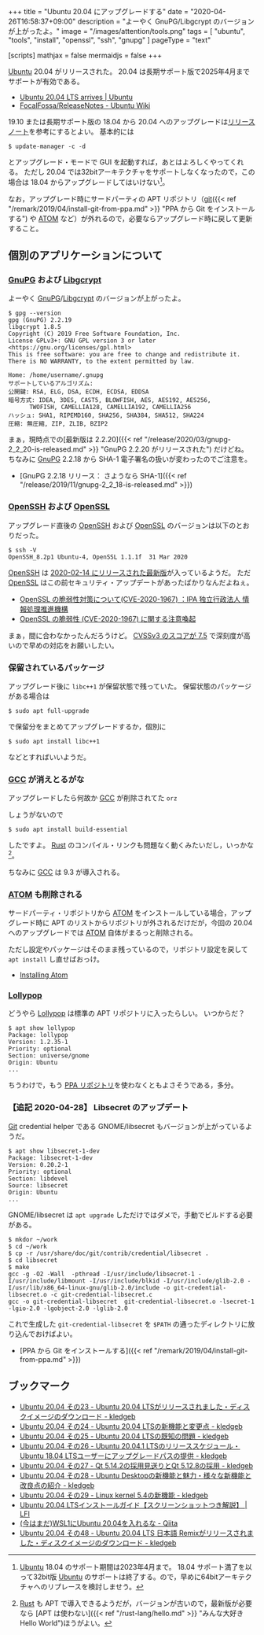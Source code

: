 +++
title = "Ubuntu 20.04 にアップグレードする"
date =  "2020-04-26T16:58:37+09:00"
description = "よーやく GnuPG/Libgcrypt のバージョンが上がったよ。"
image = "/images/attention/tools.png"
tags  = [ "ubuntu", "tools", "install", "openssl", "ssh", "gnupg" ]
pageType = "text"

[scripts]
  mathjax = false
  mermaidjs = false
+++

[Ubuntu] 20.04 がリリースされた。
20.04 は長期サポート版で2025年4月までサポートが有効である。

- [Ubuntu 20.04 LTS arrives | Ubuntu](https://ubuntu.com/blog/ubuntu-20-04-lts-arrives)
- [FocalFossa/ReleaseNotes - Ubuntu Wiki](https://wiki.ubuntu.com/FocalFossa/ReleaseNotes)

19.10 または長期サポート版の 18.04 から 20.04 へのアップグレードは[リリースノート](https://wiki.ubuntu.com/FocalFossa/ReleaseNotes "FocalFossa/ReleaseNotes - Ubuntu Wiki")を参考にするとよい。
基本的には

```text
$ update-manager -c -d
```

とアップグレード・モードで GUI を起動すれば，あとはよろしくやってくれる。
ただし 20.04 では32bitアーキテクチャをサポートしなくなったので，この場合は 18.04 からアップグレードしてはいけない[^u1]。

[^u1]: [Ubuntu] 18.04 のサポート期間は2023年4月まで。 18.04 サポート満了を以って32bit版 [Ubuntu] のサポートは終了する。ので，早めに64bitアーキテクチャへのリプレースを検討しませう。

なお，アップグレード時にサードパーティの APT リポジトリ（[git]({{< ref "/remark/2019/04/install-git-from-ppa.md" >}} "PPA から Git をインストールする") や [ATOM](https://flight-manual.atom.io/getting-started/sections/installing-atom/ "Installing Atom") など）が外れるので，必要ならアップグレード時に戻して更新すること。

## 個別のアプリケーションについて

### [GnuPG] および [Libgcrypt]

[GnuPG]: https://gnupg.org/ "The GNU Privacy Guard"
[Libgcrypt]: https://gnupg.org/software/libgcrypt/

よーやく [GnuPG]/[Libgcrypt] のバージョンが上がったよ。

```text
$ gpg --version
gpg (GnuPG) 2.2.19
libgcrypt 1.8.5
Copyright (C) 2019 Free Software Foundation, Inc.
License GPLv3+: GNU GPL version 3 or later <https://gnu.org/licenses/gpl.html>
This is free software: you are free to change and redistribute it.
There is NO WARRANTY, to the extent permitted by law.

Home: /home/username/.gnupg
サポートしているアルゴリズム:
公開鍵: RSA, ELG, DSA, ECDH, ECDSA, EDDSA
暗号方式: IDEA, 3DES, CAST5, BLOWFISH, AES, AES192, AES256,
      TWOFISH, CAMELLIA128, CAMELLIA192, CAMELLIA256
ハッシュ: SHA1, RIPEMD160, SHA256, SHA384, SHA512, SHA224
圧縮: 無圧縮, ZIP, ZLIB, BZIP2
```

まぁ，現時点での[最新版は 2.2.20]({{< ref "/release/2020/03/gnupg-2_2_20-is-released.md" >}} "GnuPG 2.2.20 がリリースされた") だけどね。
ちなみに [GnuPG] 2.2.18 から SHA-1 電子署名の扱いが変わったのでご注意を。

- [GnuPG 2.2.18 リリース： さようなら SHA-1]({{< ref "/release/2019/11/gnupg-2_2_18-is-released.md" >}})

### [OpenSSH] および [OpenSSL]

[OpenSSH]: https://www.openssh.com/
[OpenSSL]: https://www.openssl.org/

アップグレード直後の [OpenSSH] および [OpenSSL] のバージョンは以下のとおりだった。

```text
$ ssh -V
OpenSSH_8.2p1 Ubuntu-4, OpenSSL 1.1.1f  31 Mar 2020
```

[OpenSSH] は [2020-02-14 にリリースされた最新版](https://www.openssh.com/txt/release-8.2)が入っているようだ。
ただ [OpenSSL] はこの前セキュリティ・アップデートがあったばかりなんだよねぇ。

- [OpenSSL の脆弱性対策について(CVE-2020-1967) ：IPA 独立行政法人 情報処理推進機構](https://www.ipa.go.jp/security/ciadr/vul/alert20200423.html)
- [OpenSSL の脆弱性 (CVE-2020-1967) に関する注意喚起](https://www.jpcert.or.jp/at/2020/at200018.html)

まぁ，間に合わなかったんだろうけど。
[CVSSv3 のスコアが 7.5](https://access.redhat.com/security/cve/CVE-2020-1967) で深刻度が高いので早めの対応をお願いしたい。

### 保留されているパッケージ

アップグレード後に `libc++1` が保留状態で残っていた。
保留状態のパッケージがある場合は

```text
$ sudo apt full-upgrade
```

で保留分をまとめてアップグレードするか，個別に

```text
$ sudo apt install libc++1
```

などとすればいいようだ。

### [GCC] が消えとるがな

[GCC]: https://gcc.gnu.org/ "GCC, the GNU Compiler Collection - GNU Project - Free Software Foundation (FSF)"
[Rust]: https://www.rust-lang.org/ "Rust Programming Language"

アップグレードしたら何故か [GCC] が削除されてた `orz`

しょうがないので

```text
$ sudo apt install build-essential
```

したですよ。
[Rust] のコンパイル・リンクも問題なく動くみたいだし，いっかな[^rust1]。

[^rust1]: [Rust] も APT で導入できるようだが，バージョンが古いので，最新版が必要なら [APT は使わない]({{< ref "/rust-lang/hello.md" >}} "みんな大好き Hello World")ほうがよい。

ちなみに [GCC] は 9.3 が導入される。

### [ATOM] も削除される

[ATOM]: https://atom.io/

サードパーティ・リポジトリから [ATOM] をインストールしている場合，アップグレード時に APT のリストからリポジトリが外されるだけだが，今回の 20.04 へのアップグレードでは [ATOM] 自体がまるっと削除される。

ただし設定やパッケージはそのまま残っているので，リポジトリ設定を戻して `apt install` し直せばおっけ。

- [Installing Atom](https://flight-manual.atom.io/getting-started/sections/installing-atom/)

### [Lollypop]

[Lollypop]: https://wiki.gnome.org/Apps/Lollypop?action=show "Apps/Lollypop - GNOME Wiki!"

どうやら [Lollypop] は標準の APT リポジトリに入ったらしい。
いつからだ？

```text
$ apt show lollypop
Package: lollypop
Version: 1.2.35-1
Priority: optional
Section: universe/gnome
Origin: Ubuntu
...
```

ちうわけで，もう [PPA リポジトリ](https://launchpad.net/~gnumdk/+archive/ubuntu/lollypop "Lollypop : Cédric Bellegarde")を使わなくともよさそうである，多分。

### 【追記 2020-04-28】 Libsecret のアップデート

[git]: https://git-scm.com/
[Git]: https://git-scm.com/

[Git] credential helper である GNOME/libsecret もバージョンが上がっているようだ。

```text
$ apt show libsecret-1-dev
Package: libsecret-1-dev
Version: 0.20.2-1
Priority: optional
Section: libdevel
Source: libsecret
Origin: Ubuntu
...
```

GNOME/libsecret は `apt upgrade` しただけではダメで，手動でビルドする必要がある。

```text
$ mkdor ~/work
$ cd ~/work
$ cp -r /usr/share/doc/git/contrib/credential/libsecret .
$ cd libsecret
$ make
gcc -g -O2 -Wall  -pthread -I/usr/include/libsecret-1 -I/usr/include/libmount -I/usr/include/blkid -I/usr/include/glib-2.0 -I/usr/lib/x86_64-linux-gnu/glib-2.0/include -o git-credential-libsecret.o -c git-credential-libsecret.c
gcc -o git-credential-libsecret  git-credential-libsecret.o -lsecret-1 -lgio-2.0 -lgobject-2.0 -lglib-2.0
```

これで生成した `git-credential-libsecret` を `$PATH` の通ったディレクトリに放り込んでおけばよい。

- [PPA から Git をインストールする]({{< ref "/remark/2019/04/install-git-from-ppa.md" >}})

## ブックマーク

- [Ubuntu 20.04 その23 - Ubuntu 20.04 LTSがリリースされました・ディスクイメージのダウンロード - kledgeb](https://kledgeb.blogspot.com/2020/04/ubuntu-2004-23-ubuntu-2004-lts.html)
- [Ubuntu 20.04 その24 - Ubuntu 20.04 LTSの新機能と変更点 - kledgeb](https://kledgeb.blogspot.com/2020/04/ubuntu-2004-24-ubuntu-2004-lts.html)
- [Ubuntu 20.04 その25 - Ubuntu 20.04 LTSの既知の問題 - kledgeb](https://kledgeb.blogspot.com/2020/04/ubuntu-2004-25-ubuntu-2004-lts.html)
- [Ubuntu 20.04 その26 - Ubuntu 20.04.1 LTSのリリーススケジュール・Ubuntu 18.04 LTSユーザーにアップグレードパスの提供 - kledgeb](https://kledgeb.blogspot.com/2020/04/ubuntu-2004-26-ubuntu-20041-ltsubuntu.html)
- [Ubuntu 20.04 その27 - Qt 5.14.2の採用見送りとQt 5.12.8の採用 - kledgeb](https://kledgeb.blogspot.com/2020/04/ubuntu-2004-27-qt-5142qt-5128.html)
- [Ubuntu 20.04 その28 - Ubuntu Desktopの新機能と魅力・様々な新機能と改良点の紹介 - kledgeb](https://kledgeb.blogspot.com/2020/04/ubuntu-2004-28-ubuntu-desktop.html)
- [Ubuntu 20.04 その29 - Linux kernel 5.4の新機能 - kledgeb](https://kledgeb.blogspot.com/2020/04/ubuntu-2004-29-linux-kernel-54.html)
- [Ubuntu 20.04 LTSインストールガイド【スクリーンショットつき解説】 | LFI](https://linuxfan.info/ubuntu-20-04-install-guide)
- [(今はまだ)WSL1にUbuntu 20.04を入れるな - Qiita](https://qiita.com/mmns/items/eaf42dd3345a2285ff9e)
- [Ubuntu 20.04 その48 - Ubuntu 20.04 LTS 日本語 Remixがリリースされました・ディスクイメージのダウンロード - kledgeb](https://kledgeb.blogspot.com/2020/05/ubuntu-2004-48-ubuntu-2004-lts-remix.html)

[Ubuntu]: https://www.ubuntu.com/ "The leading operating system for PCs, IoT devices, servers and the cloud | Ubuntu"
[PPA]: https://launchpad.net/ubuntu/+ppas "Personal Package Archives : Ubuntu"
